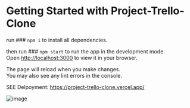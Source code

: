 # Getting Started with Project-Trello-Clone

run ### `npm i` to install all dependencies.

then run ### `npm start` to run the app in the development mode.\
Open [http://localhost:3000](http://localhost:3000) to view it in your browser.

The page will reload when you make changes.\
You may also see any lint errors in the console.


SEE Delpoyment: https://project-trello-clone.vercel.app/


![image](![image](https://github.com/Shanu79/project-HiveMindSync/assets/73595883/0876bb5f-71cd-43ba-ac12-c503cb2d70f8)
)

